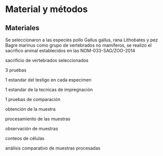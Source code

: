 # Material y métodos

## Materiales 

Se seleccionaron a las especies pollo Gallus gallus, rana Lithobates y pez Bagre marinus como grupo de vertebrados no mamíferos, se realizo el sacrifico animal establecidos en las NOM-033-SAG/ZOO-2014

sacrificio de vertebrados seleccionados

3 pruebas 

1 estandar del testigo en cada especimen 

1 estandar de la tecnicas de impregnación 

1 pruebas de comparación



obtención de la muestra 

procesamiento de las muestras 

observación de muestras

conteos de células 

análisis comparativo de muestras procesadas 
